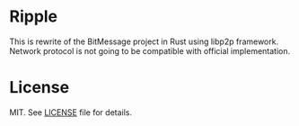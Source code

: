 # Ripple

This is rewrite of the BitMessage project in Rust using libp2p framework. Network protocol is not going to be compatible with official implementation.

# License

MIT. See [LICENSE](LICENSE) file for details.
